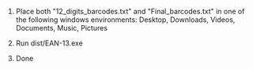 1. Place both "12_digits_barcodes.txt" and "Final_barcodes.txt" in one of the following windows environments:
Desktop, Downloads, Videos, Documents, Music, Pictures

2. Run dist/EAN-13.exe

3. Done
